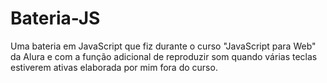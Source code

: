 # Bateria-JS
Uma bateria em JavaScript que fiz durante o curso "JavaScript para Web" da Alura e com a função adicional de reproduzir som quando várias teclas estiverem ativas elaborada por mim fora do curso.
